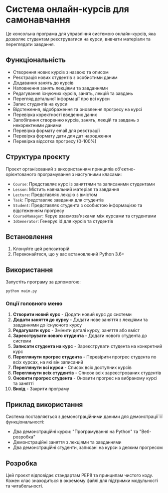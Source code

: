 # Система онлайн-курсів для самонавчання

Це консольна програма для управління системою онлайн-курсів, яка дозволяє студентам реєструватися на курси, вивчати матеріали та переглядати завдання.

## Функціональність

- Створення нових курсів з назвою та описом
- Реєстрація нових студентів з особистими даним
- Додавання занять до курсів
- Наповнення занять лекціями та завданнями
- Редагування існуючих курсів, занять, лекцій та завдань
- Перегляд детальної інформації про всі курси
- Запис студентів на курси
- Відстеження, відображення та оновлення прогресу на курсі
- Перевірка коректності введених даних
- Запобігання створенню курсів, занять, лекцій та завдань з некоректними даними
- Перевірка формату email для реєстрації
- Перевірка формату дати для дат народження
- Перевірка відсотка прогресу (0-100%)

## Структура проєкту

Проєкт організований з використанням принципів об'єктно-орієнтованого програмування з наступними класами:

- `Course`: Представляє курс із заняттями та записаними студентами
- `Lesson`: Містить навчальний матеріал та завдання
- `Lecture`: Представляє лекцію з вмістом
- `Task`: Представляє завдання для студентів
- `Student`: Представляє студента з особистою інформацією та відстеженням прогресу
- `CourseManager`: Керує взаємозв'язками між курсами та студентами
- `IdGenerator`: Генерує id для курсів та студентів

## Встановлення

1. Клонуйте цей репозиторій 
2. Переконайтеся, що у вас встановлений Python 3.6+

## Використання

Запустіть програму за допомогою:

```
python main.py
```

### Опції головного меню

1. **Створити новий курс** - Додати новий курс до системи
2. **Додати заняття до курсу** - Додати нове заняття з лекціями та завданнями до існуючого курсу
3. **Редагувати курс** - Змінити деталі курсу, заняття або вміст
4. **Зареєструвати нового студента** - Додати нового студента до системи
5. **Записати студента на курс** - Зареєструвати студента на конкретний курс
6. **Переглянути прогрес студента** - Перевірити прогрес студента по всіх курсах, на які він записаний
7. **Переглянути всі курси** - Список всіх доступних курсів
8. **Переглянути всіх студентів** - Список всіх зареєстрованих студентів
9. **Оновити прогрес студента** - Оновити прогрес на вибраному курсі та занятті
10. **Вихід** - Закрити програму

## Приклад використання

Система поставляється з демонстраційними даними для демонстрації її функціональності:
- Два демонстраційні курси: "Програмування на Python" та "Веб-розробка"
- Демонстраційні заняття з лекціями та завданнями
- Два демонстраційні студенти, записані на курси з деяким прогресом

## Розробка

Цей проєкт відповідає стандартам PEP8 та принципам чистого коду. Кожен клас знаходиться в окремому файлі для підтримки модульності та читабельності.
